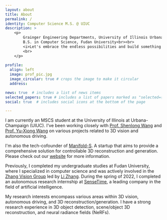 ```yaml
---
layout: about
title: About
permalink: /
identity: Computer Science M.S. @ UIUC
description: >
    <p> 
        Grainger Engineering Departments, University of Illinois Urbana-Champaign<br>
        B.S. in Computer Science, Fudan University<br><br>
        <i>Let's embrace the endless possibilities and build something different!</i>
        <br>
    </p>
          
profile:
  align: left
  image: prof_pic.jpg
  image_circular: true # crops the image to make it circular
  address: 

news: true  # includes a list of news items
selected_papers: true # includes a list of papers marked as "selected={true}"
social: true  # includes social icons at the bottom of the page

---
```

I am currently an MSCS student at the University of Illinois at Urbana-Champaign (UIUC). I've been working closely with [Prof. Shenlong Wang](https://shenlong.web.illinois.edu/) and [Prof. Yu-Xiong Wang](https://yxw.web.illinois.edu/) on various projects related to 3D vision and autonomous driving.

I'm also the tech-cofounder of [Manifold-S](https://www.manifold-s.com/). A startup that aims to provide a comprehensive solution for controllable 3D reconstruction and generation. Please check out our [website](https://www.manifold-s.com/) for more information.
  
Previously, I completed my undergraduate studies at Fudan University, where I specialized in computer science and was actively involved in the [Zhang Vision Group](https://fudan-zvg.github.io/) led by [Li Zhang](https://www.robots.ox.ac.uk/~lz/). During the spring of 2022, I completed an autonomous research internship at [SenseTime](https://www.sensetime.com/cn), a leading company in the field of artificial intelligence.  

My research interests encompass various areas within 3D vision, autonomous driving, and 3D reconstruction/generation. I have a strong research experience in 3D object detection, scene/object 3D reconstruction, and neural radiance fields (NeRFs). 